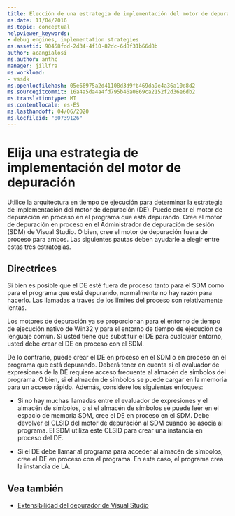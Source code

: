 ```yaml
---
title: Elección de una estrategia de implementación del motor de depuración ( Debug Engine Implementation Strategy ) Microsoft Docs
ms.date: 11/04/2016
ms.topic: conceptual
helpviewer_keywords:
- debug engines, implementation strategies
ms.assetid: 90458fdd-2d34-4f10-82dc-6d8f31b66d8b
author: acangialosi
ms.author: anthc
manager: jillfra
ms.workload:
- vssdk
ms.openlocfilehash: 05e66975a2d41108d3d9fb469da9e4a36a10d8d2
ms.sourcegitcommit: 16a4a5da4a4fd795b46a0869ca2152f2d36e6db2
ms.translationtype: MT
ms.contentlocale: es-ES
ms.lasthandoff: 04/06/2020
ms.locfileid: "80739126"
---
```

# <a name="choose-a-debug-engine-implementation-strategy"></a>Elija una estrategia de implementación del motor de depuración
Utilice la arquitectura en tiempo de ejecución para determinar la estrategia de implementación del motor de depuración (DE). Puede crear el motor de depuración en proceso en el programa que está depurando. Cree el motor de depuración en proceso en el Administrador de depuración de sesión (SDM) de Visual Studio. O bien, cree el motor de depuración fuera de proceso para ambos. Las siguientes pautas deben ayudarle a elegir entre estas tres estrategias.

## <a name="guidelines"></a>Directrices
 Si bien es posible que el DE esté fuera de proceso tanto para el SDM como para el programa que está depurando, normalmente no hay razón para hacerlo. Las llamadas a través de los límites del proceso son relativamente lentas.

 Los motores de depuración ya se proporcionan para el entorno de tiempo de ejecución nativo de Win32 y para el entorno de tiempo de ejecución de lenguaje común. Si usted tiene que substituir el DE para cualquier entorno, usted debe crear el DE en proceso con el SDM.

 De lo contrario, puede crear el DE en proceso en el SDM o en proceso en el programa que está depurando. Deberá tener en cuenta si el evaluador de expresiones de la DE requiere acceso frecuente al almacén de símbolos del programa. O bien, si el almacén de símbolos se puede cargar en la memoria para un acceso rápido. Además, considere los siguientes enfoques:

- Si no hay muchas llamadas entre el evaluador de expresiones y el almacén de símbolos, o si el almacén de símbolos se puede leer en el espacio de memoria SDM, cree el DE en proceso en el SDM. Debe devolver el CLSID del motor de depuración al SDM cuando se asocia al programa. El SDM utiliza este CLSID para crear una instancia en proceso del DE.

- Si el DE debe llamar al programa para acceder al almacén de símbolos, cree el DE en proceso con el programa. En este caso, el programa crea la instancia de LA.

## <a name="see-also"></a>Vea también
- [Extensibilidad del depurador de Visual Studio](../../extensibility/debugger/visual-studio-debugger-extensibility.md)
